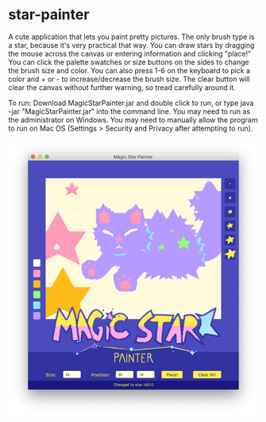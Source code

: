 # star-painter

 A cute application that lets you paint pretty pictures. The only brush type
 is a star, because it's very practical that way. You can draw stars by
 dragging the mouse across the canvas or entering information and clicking
 "place!" You can click the palette swatches or size buttons on the sides to
 change the brush size and color. You can also press 1-6 on the keyboard to
 pick a color and + or - to increase/decrease the brush size. The clear button
 will clear the canvas without further warning, so tread carefully around it.
 
 To run: Download MagicStarPainter.jar and double click to run, or type java -jar "MagicStarPainter.jar" into the command line. You may need to run as the administrator on Windows. You may need to manually allow the program to run on Mac OS (Settings > Security and Privacy after attempting to run).

![Screenshot of Program Run](/screenshot-running.png?raw=true "Screenshot of Program Run")

      
    
